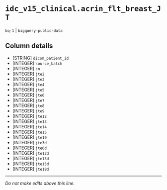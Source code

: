 # `idc_v15_clinical.acrin_flt_breast_JT`
`bq-1` | `bigquery-public-data`

## Column details
* [STRING]    `dicom_patient_id`
* [INTEGER]   `source_batch`
* [INTEGER]   `cn`
* [INTEGER]   `jte2`
* [INTEGER]   `jte3`
* [INTEGER]   `jte4`
* [INTEGER]   `jte5`
* [INTEGER]   `jte6`
* [INTEGER]   `jte7`
* [INTEGER]   `jte8`
* [INTEGER]   `jte9`
* [INTEGER]   `jte12`
* [INTEGER]   `jte13`
* [INTEGER]   `jte14`
* [INTEGER]   `jte15`
* [INTEGER]   `jte19`
* [INTEGER]   `jte3d`
* [INTEGER]   `jte6d`
* [INTEGER]   `jte12d`
* [INTEGER]   `jte13d`
* [INTEGER]   `jte15d`
* [INTEGER]   `jte19d`

-------------------------------------------------------------------------------
*Do not make edits above this line.*
